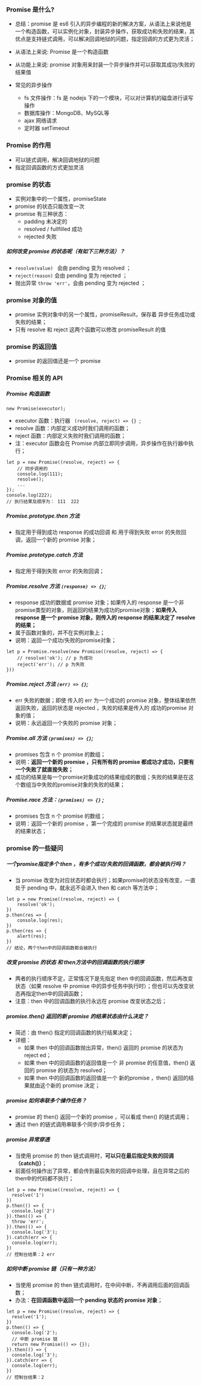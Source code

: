 ###  **Promise** 是什么?

- 总结：promise 是 es6 引入的异步编程的新的解决方案，从语法上来说他是一个构造函数，可以实例化对象，封装异步操作，获取成功和失败的结果，其优点是支持链式调用，可以解决回调地狱的问题，指定回调的方式更为灵活；

- 从语法上来说: Promise 是一个构造函数

- 从功能上来说: promise 对象用来封装一个异步操作并可以获取其成功/失败的结果值
- 常见的异步操作
  - fs 文件操作：fs 是 nodejs 下的一个模块，可以对计算机的磁盘进行读写操作
  - 数据库操作：MongoDB、MySQL等
  - ajax 网络请求
  - 定时器 setTimeout

### Promise 的作用

- 可以链式调用，解决回调地狱的问题
- 指定回调函数的方式更加灵活

### promise 的状态

- 实例对象中的一个属性，promiseState
- promise 的状态只能改变一次
- promise 有三种状态：
  - padding  未决定的
  - resolved / fullfilled  成功
  - rejected  失败

##### **如何改变 promise 的状态呢（有如下三种方法）？**

- ` resolve(value)  `  会由 pending 变为 resolved  ；
- ` reject(reason) `  会由 pending 变为 rejected  ；
- 抛出异常 ` throw 'err' `，会由 pending 变为 rejected  ；

### promise 对象的值

- promise 实例对象中的另一个属性，promiseResult，保存着 异步任务成功或失败的结果；
- 只有 resolve 和 reject 这两个函数可以修改 promiseResult 的值

### promise 的返回值

- promise 的返回值还是一个 promise

### Promise 相关的 API

##### Promise 构造函数

```
new Promise(executor);
```

- executor 函数：执行器  `  (resolve, reject) => {}  `;
- resolve 函数：内部定义成功时我们调用的函数；
- reject 函数：内部定义失败时我们调用的函数；
- 注：executor 函数会在 Promise 内部立即同步调用，异步操作在执行器中执行；

```
let p = new Promise((resolve, reject) => {
	// 同步调用的
	console.log(111);
	resolve();
	...
});
console.log(222);
// 执行结果及顺序为： 111  222
```

##### Promise.prototype.then 方法

- 指定用于得到成功 response 的成功回调 和 用于得到失败 error 的失败回调，返回一个新的 promise 对象；

##### Promise.prototype.catch 方法

- 指定用于得到失败 error 的失败回调；

##### Promise.resolve 方法  ` (response) => {} `;

- response 成功的数据或 promise 对象；如果传入的 response 是一个非promise类型的对象，则返回的结果为成功的promise对象；**如果传入 response 是一个 promise 对象，则传入的 response 的结果决定了 resolve 的结果；**
- 属于函数对象的，并不在实例对象上；
- 说明：返回一个成功/失败的promise对象；

```
let p = Promise.resolve(new Promise((resolve, reject) => {
	// resolve('ok'); // p 为成功
	reject('err'); // p 为失败
}))
```

##### Promise.reject 方法 ` (err) => {} `;

- err 失败的数据；即使 传入的 err 为一个成功的 promise 对象，整体结果依然返回失败，返回的状态是 rejected ，失败的结果是传入的 成功的promise 对象的值；
- 说明：永远返回一个失败的 promise 对象；

##### Promise.all 方法 ` (promises) => {} `;

- promises 包含 n 个 promise 的数组；
- 说明：**返回一个新的 promise ，只有所有的 promise 都成功才成功，只要有一个失败了就直接失败；**
- 成功的结果是每一个promise对象成功的结果组成的数组；失败的结果是在这个数组当中失败的promise对象的失败的结果；

##### Promise.race 方法：` (promises) => {} ` ;

- promises 包含 n 个 promise 的数组；
- 说明：返回一个新的 promise ，第一个完成的 promise 的结果状态就是最终的结果状态；

### promise 的一些疑问

##### 一个promise指定多个 then ，有多个成功/失败的回调函数，都会被执行吗？

- 当 promise 改变为对应状态时都会执行；如果promise的状态没有改变，一直处于 pending 中，就永远不会进入 then 和 catch 等方法中；

```
let p = new Promise((resolve, reject) => {
	resolve('ok');
})
p.then(res => {
	console.log(res);
})
p.then(res => {
	alert(res);
})
// 结论，两个then中的回调函数都会被执行
```

##### 改变 promise 的状态 和 then方法中的回调函数的执行顺序

- 两者的执行顺序不定，正常情况下是先指定 then 中的回调函数，然后再改变状态（如果 resolve 中 promise 中的异步任务中执行时）；但也可以先改变状态再指定then中的回调函数；
- 注意：then 中的回调函数的执行永远在 promise 改变状态之后；

##### promise.then() 返回的新 promise 的结果状态由什么决定？

- 简述：由 then() 指定的回调函数的执行结果决定；
- 详细：
  - 如果 then 中的回调函数抛出异常，then() 返回的 promise 的状态为 reject	ed；
  - 如果 then 中的回调函数的返回值是一个 非 promise 的任意值，then() 返回的 promise 的状态为 resolved；
  - 如果 then 中的回调函数的返回值是一个 新的promise ，then() 返回的结果就由这个新的 promise 决定；

##### promise 如何串联多个操作任务？

- promise 的 then() 返回一个新的 promise ，可以看成 then() 的链式调用；
- 通过 then 的链式调用串联多个同步/异步任务；

##### promise 异常穿透

- 当使用 promise 的 then 链式调用时，**可以只在最后指定失败的回调（catch()）**；
- 前面任何操作出了异常，都会传到最后失败的回调中处理，且在异常之后的then中的代码都不执行；

```
let p = new Promise((resolve, reject) => {
  resolve('1')
})
p.then(() => {
  console.log('2')
}).then(() => {
  throw 'err';
}).then(() => {
  console.log('3');
}).catch(err => {
  console.log(err);
})
// 控制台结果：2 err
```

##### 如何中断 promise 链（只有一种方法）

- 当使用 promise 的 then 链式调用时，在中间中断，不再调用后面的回调函数；
- 办法：**在回调函数中返回一个 pending 状态的 promise 对象**；

```
let p = new Promise((resolve, reject) => {
  resolve('1');
})
p.then(() => {
  console.log('2');
  // 中断 promise 链
  return new Promise(() => {});
}).then(() => {
  console.log('3');
}).catch(err => {
  console.log(err);
})
// 控制台结果：2
```

